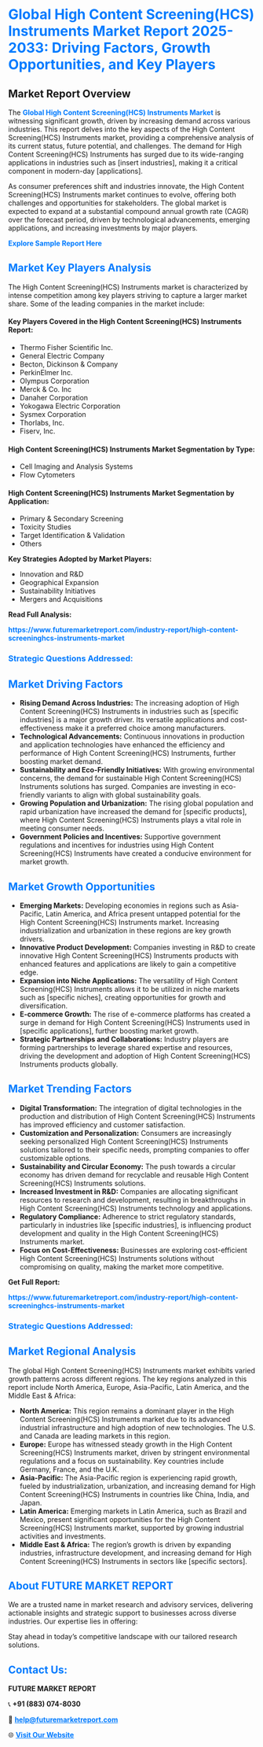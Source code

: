 <h1 style="color: #007BFF;">Global High Content Screening(HCS) Instruments Market Report 2025-2033: Driving Factors, Growth Opportunities, and Key Players</h1>

<section id="overview">
<h2>Market Report Overview</h2>
<p>The <a href="https://www.futuremarketreport.com/industry-report/high-content-screeninghcs-instruments-market" style="color: #007BFF; text-decoration: none;"><strong>Global High Content Screening(HCS) Instruments Market</strong></a> is witnessing significant growth, driven by increasing demand across various industries. This report delves into the key aspects of the High Content Screening(HCS) Instruments market, providing a comprehensive analysis of its current status, future potential, and challenges. The demand for High Content Screening(HCS) Instruments has surged due to its wide-ranging applications in industries such as [insert industries], making it a critical component in modern-day [applications].</p>
<p>As consumer preferences shift and industries innovate, the High Content Screening(HCS) Instruments market continues to evolve, offering both challenges and opportunities for stakeholders. The global market is expected to expand at a substantial compound annual growth rate (CAGR) over the forecast period, driven by technological advancements, emerging applications, and increasing investments by major players.</p>
</section>

<section id="overview">
<p><a href="https://www.futuremarketreport.com/request-sample/reportId=54777" style="color: #007BFF; text-decoration: none;"><strong>Explore Sample Report Here</strong></a></p>
</section>

<section id="key-players">
<h2 style="color: #007BFF;">Market Key Players Analysis</h2>
<p>The High Content Screening(HCS) Instruments market is characterized by intense competition among key players striving to capture a larger market share. Some of the leading companies in the market include:</p>
<h4>Key Players Covered in the High Content Screening(HCS) Instruments Report:</h4>
<ul><li>Thermo Fisher Scientific Inc.</li><li>General Electric Company</li><li>Becton, Dickinson &amp; Company</li><li>PerkinElmer Inc.</li><li>Olympus Corporation</li><li>Merck &amp; Co. Inc</li><li>Danaher Corporation</li><li>Yokogawa Electric Corporation</li><li>Sysmex Corporation</li><li>Thorlabs, Inc.</li><li>Fiserv, Inc.</li></ul>
<h4>High Content Screening(HCS) Instruments Market Segmentation by Type:</h4>
<ul><li>Cell Imaging and Analysis Systems</li><li>Flow Cytometers</li></ul>

<h4>High Content Screening(HCS) Instruments Market Segmentation by Application:</h4>
<ul><li>Primary &amp; Secondary Screening</li><li>Toxicity Studies</li><li>Target Identification &amp; Validation</li><li>Others</li></ul>
<p><strong>Key Strategies Adopted by Market Players:</strong></p>
<ul>
<li>Innovation and R&D</li>
<li>Geographical Expansion</li>
<li>Sustainability Initiatives</li>
<li>Mergers and Acquisitions</li>
</ul>
</section>

<section>
<p><strong>Read Full Analysis: </strong></p><a href="https://www.futuremarketreport.com/industry-report/high-content-screeninghcs-instruments-market" style="color: #007BFF; text-decoration: none;"><strong>https://www.futuremarketreport.com/industry-report/high-content-screeninghcs-instruments-market</strong></a>
<h3 style="color: #007BFF;">Strategic Questions Addressed:</h3>
</section>

<section id="driving-factors">
<h2 style="color: #007BFF;">Market Driving Factors</h2>
<ul>
<li><strong>Rising Demand Across Industries:</strong> The increasing adoption of High Content Screening(HCS) Instruments in industries such as [specific industries] is a major growth driver. Its versatile applications and cost-effectiveness make it a preferred choice among manufacturers.</li>
<li><strong>Technological Advancements:</strong> Continuous innovations in production and application technologies have enhanced the efficiency and performance of High Content Screening(HCS) Instruments, further boosting market demand.</li>
<li><strong>Sustainability and Eco-Friendly Initiatives:</strong> With growing environmental concerns, the demand for sustainable High Content Screening(HCS) Instruments solutions has surged. Companies are investing in eco-friendly variants to align with global sustainability goals.</li>
<li><strong>Growing Population and Urbanization:</strong> The rising global population and rapid urbanization have increased the demand for [specific products], where High Content Screening(HCS) Instruments plays a vital role in meeting consumer needs.</li>
<li><strong>Government Policies and Incentives:</strong> Supportive government regulations and incentives for industries using High Content Screening(HCS) Instruments have created a conducive environment for market growth.</li>
</ul>
</section>

<section id="growth-opportunities">
<h2 style="color: #007BFF;">Market Growth Opportunities</h2>
<ul>
<li><strong>Emerging Markets:</strong> Developing economies in regions such as Asia-Pacific, Latin America, and Africa present untapped potential for the High Content Screening(HCS) Instruments market. Increasing industrialization and urbanization in these regions are key growth drivers.</li>
<li><strong>Innovative Product Development:</strong> Companies investing in R&D to create innovative High Content Screening(HCS) Instruments products with enhanced features and applications are likely to gain a competitive edge.</li>
<li><strong>Expansion into Niche Applications:</strong> The versatility of High Content Screening(HCS) Instruments allows it to be utilized in niche markets such as [specific niches], creating opportunities for growth and diversification.</li>
<li><strong>E-commerce Growth:</strong> The rise of e-commerce platforms has created a surge in demand for High Content Screening(HCS) Instruments used in [specific applications], further boosting market growth.</li>
<li><strong>Strategic Partnerships and Collaborations:</strong> Industry players are forming partnerships to leverage shared expertise and resources, driving the development and adoption of High Content Screening(HCS) Instruments products globally.</li>
</ul>
</section>

<section id="trending-factors">
<h2 style="color: #007BFF;">Market Trending Factors</h2>
<ul>
<li><strong>Digital Transformation:</strong> The integration of digital technologies in the production and distribution of High Content Screening(HCS) Instruments has improved efficiency and customer satisfaction.</li>
<li><strong>Customization and Personalization:</strong> Consumers are increasingly seeking personalized High Content Screening(HCS) Instruments solutions tailored to their specific needs, prompting companies to offer customizable options.</li>
<li><strong>Sustainability and Circular Economy:</strong> The push towards a circular economy has driven demand for recyclable and reusable High Content Screening(HCS) Instruments solutions.</li>
<li><strong>Increased Investment in R&D:</strong> Companies are allocating significant resources to research and development, resulting in breakthroughs in High Content Screening(HCS) Instruments technology and applications.</li>
<li><strong>Regulatory Compliance:</strong> Adherence to strict regulatory standards, particularly in industries like [specific industries], is influencing product development and quality in the High Content Screening(HCS) Instruments market.</li>
<li><strong>Focus on Cost-Effectiveness:</strong> Businesses are exploring cost-efficient High Content Screening(HCS) Instruments solutions without compromising on quality, making the market more competitive.</li>
</ul>
</section>

<section>
<p><strong>Get Full Report: </strong></p><a href="https://www.futuremarketreport.com/industry-report/high-content-screeninghcs-instruments-market" style="color: #007BFF; text-decoration: none;"><strong>https://www.futuremarketreport.com/industry-report/high-content-screeninghcs-instruments-market</strong></a>
<h3 style="color: #007BFF;">Strategic Questions Addressed:</h3>
</section>


<section id="regional-analysis">
<h2 style="color: #007BFF;">Market Regional Analysis</h2>
<p>The global High Content Screening(HCS) Instruments market exhibits varied growth patterns across different regions. The key regions analyzed in this report include North America, Europe, Asia-Pacific, Latin America, and the Middle East & Africa:</p>
<ul>
<li><strong>North America:</strong> This region remains a dominant player in the High Content Screening(HCS) Instruments market due to its advanced industrial infrastructure and high adoption of new technologies. The U.S. and Canada are leading markets in this region.</li>
<li><strong>Europe:</strong> Europe has witnessed steady growth in the High Content Screening(HCS) Instruments market, driven by stringent environmental regulations and a focus on sustainability. Key countries include Germany, France, and the U.K.</li>
<li><strong>Asia-Pacific:</strong> The Asia-Pacific region is experiencing rapid growth, fueled by industrialization, urbanization, and increasing demand for High Content Screening(HCS) Instruments in countries like China, India, and Japan.</li>
<li><strong>Latin America:</strong> Emerging markets in Latin America, such as Brazil and Mexico, present significant opportunities for the High Content Screening(HCS) Instruments market, supported by growing industrial activities and investments.</li>
<li><strong>Middle East & Africa:</strong> The region’s growth is driven by expanding industries, infrastructure development, and increasing demand for High Content Screening(HCS) Instruments in sectors like [specific sectors].</li>
</ul>
</section>

<footer>
<h2 style="color: #007BFF;">About FUTURE MARKET REPORT</h2>
<p>We are a trusted name in market research and advisory services, delivering actionable insights and strategic support to businesses across diverse industries. Our expertise lies in offering:</p>

<p>Stay ahead in today’s competitive landscape with our tailored research solutions.</p>

<h2 style="color: #007BFF;">Contact Us:</h2>
<p><strong>FUTURE MARKET REPORT</strong></p>
<p>📞 <strong>+91 (883) 074-8030</strong></p>
<p>📧 <strong><a href="mailto:help@futuremarketreport.com" style="color: #007BFF;">help@futuremarketreport.com</a></strong></p>
<p>🌐 <strong><a href="https://www.futuremarketreport.com/" style="color: #007BFF;">Visit Our Website</a></strong></p>
</footer>